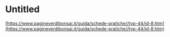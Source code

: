 # Untitled

[https://www.pagineverdibonsai.it/guida/schede-pratiche//typ-44/id-8.htm](https://www.pagineverdibonsai.it/guida/schede-pratiche//typ-44/id-8.htm)

